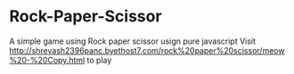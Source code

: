 # Rock-Paper-Scissor
A simple game using Rock paper scissor usign pure javascript 
Visit http://shreyash2396panc.byethost7.com/rock%20paper%20scissor/meow%20-%20Copy.html to play
